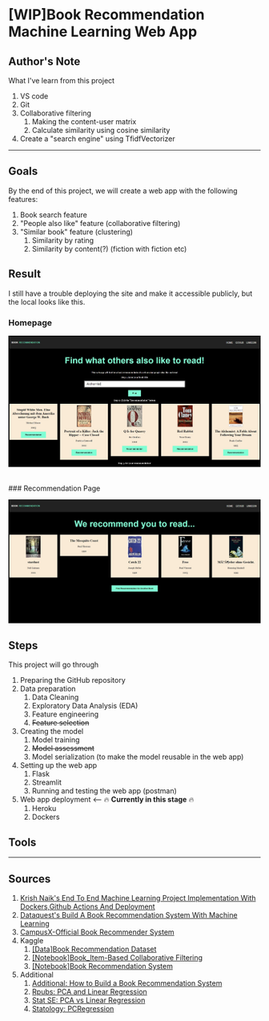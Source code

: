 # [WIP]Book Recommendation Machine Learning Web App

## Author's Note
What I've learn from this project
1. VS code
1. Git
1. Collaborative filtering
    1. Making the content-user matrix
    1. Calculate similarity using cosine similarity
1. Create a "search engine" using TfidfVectorizer
---
## Goals
By the end of this project, we will create a web app with the following features:
1. Book search feature
1. "People also like" feature (collaborative filtering)
1. "Similar book" feature (clustering)
    1. Similarity by rating
    1. Similarity by content(?) (fiction with fiction etc)

## Result
I still have a trouble deploying the site and make it accessible publicly, but the local looks like this.
### Homepage
<p align="center">
<img src="pictures/homepage.JPG">
</p>
<br>
### Recommendation Page
<p align="center">
<img src="pictures/rec_page.JPG">
</p>

## Steps
This project will go through
1. Preparing the GitHub repository
1. Data preparation
    1. Data Cleaning
    1. Exploratory Data Analysis (EDA)
    1. Feature engineering
    1. ~~Feature selection~~
1. Creating the model 
    1. Model training
    1. ~~Model assessment~~
    1. Model serialization (to make the model reusable in the web app)
1. Setting up the web app 
    1. Flask
    1. Streamlit
    1. Running and testing the web app (postman)
1. Web app deployment <-- 🔥 **Currently in this stage** 🔥
    1. Heroku
    1. Dockers
    
## Tools

---
## Sources
1. [Krish Naik's End To End Machine Learning Project Implementation With Dockers,Github Actions And Deployment](https://www.youtube.com/watch?v=MJ1vWb1rGwM)
1. [Dataquest's Build A Book Recommendation System With Machine Learning](https://www.youtube.com/watch?v=x-alwfgQ-cY)
1. [CampusX-Official Book Recommender System](https://github.com/campusx-official/book-recommender-system)
1. Kaggle
    1. [[Data]Book Recommendation Dataset](https://www.kaggle.com/datasets/arashnic/book-recommendation-dataset?datasetId=1004280)
    1. [[Notebook]Book_Item-Based Collaborative Filtering](https://www.kaggle.com/code/sebnemgurek/book-item-based-collaborative-filtering)
    1. [[Notebook]Book Recommendation System](https://www.kaggle.com/code/fahadmehfoooz/book-recommendation-system)
1. Additional
    1. [Additional: How to Build a Book Recommendation System](https://www.analyticsvidhya.com/blog/2021/06/build-book-recommendation-system-unsupervised-learning-project/)
    1. [Rpubs: PCA and Linear Regression](https://rpubs.com/esobolewska/pcr-step-by-step#:~:text=PCA%20in%20linear%20regression%20has,with%20Partial%20Least%20Squares%20Regression.)
    1. [Stat SE: PCA vs Linear Regression](https://stats.stackexchange.com/questions/410516/using-pca-vs-linear-regression)
    1. [Statology: PCRegression](https://www.statology.org/principal-components-regression-in-python/)

